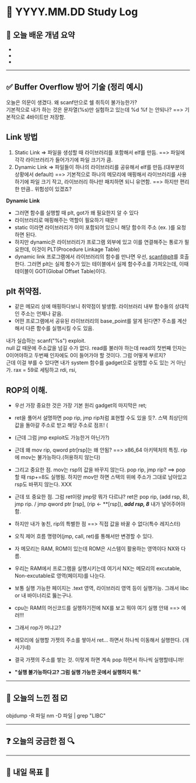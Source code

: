 # 📅 YYYY.MM.DD Study Log

## 📌 오늘 배운 개념 요약

- 
- 
- 

---

## ✅ Buffer Overflow 방어 기술 (정리 예시)

오늘은 의문이 생겼다.
왜 scanf만으로 쉘 취득이 불가능한가?  
기본적으로 내가 하는 것은 문자열(%s)만 실험하고 있는데
%d %f 는 안되나?  ==> 기본적으로 4바이트만 저장함. 

## Link 방법
1. Static Link => 파일을 생성할 때 라이브러리를 포함해서 elf를 만듬.
    ==> 파일에 각각 라이브러리가 들어가기에 파일 크기가 큼.
2. Dynamic Link => 파일들이 하나의 라이브러리를 공유해서 elf를 만듬.(대부분의 상황에서 default)
    ==> 기본적으로 하나의 메모리에 매핑해서 라이브러리를 사용하기에 파일 크기 작고, 라이브러리 하나만 패치하면 되니 유연함.
    ==> 하지만 편리한 만큼.. 위험성이 있겠죠?

**Dynamic Link**
- 그러면 함수를 실행할 때 plt, got가 왜 필요한지 알 수 있다
- 라이브러리로 매핑해주는 역할이 필요하기 때문!!
- static 이라면 라이브러리가 이미 포함되어 있으니 해당 함수의 주소 (ex. <scanf>)를 요청하면 된다.
- 하지만 dynamic은 라이브러리가 프로그램 외부에 있고 이를 연결해주는 통로가 필요한데, 이것이 PLT(Procedure Linkage Table)
- dynamic link 프로그램에서 라이브러리의 함수를 만나면 우선, <scanf@plt>를 호출한다. 그러면 plt는 실제 함수가 있는 테이블에서 실제 함수주소를 가져오는데, 이때 테이블이 GOT(Global Offset Table)이다.

## plt 취약점.
- 같은 메모리 상에 매핑하다보니 취약점이 발생함. 라이브러리 내부 함수들의 상대적인 주소는 언제나 같음.
- 어떤 프로그램에서 공유된 라이브러리의 base_point를 알게 된다면? 주소를 계산해서 다른 함수를 실행시킬 수도 있음.


내가 실습하는 scanf("%s") exploit.<br>
null 값 때문에 주소값을 넘길 수가 없다. read를 불러야 하는데 read의 첫번째 인자는 0이어야하고 두번째 인자에도 0이 들어가야 할 것이다. 그럼 어떻게 부르지?<br>
근데 이걸 부를 수 있다면 내가 system 함수를 gadget으로 실행할 수도 있는 거 아닌가. rax = 59로 세팅하고 rdi, rsi, 

## ROP의 이해.
- 우선 가장 중요한 것은 가장 기본 원리 gadget의 마지막은 ret;
- ret을 풀어서 설명하면 pop rip, jmp rip처럼 표현할 수도 있을 듯?. 스택 최상단의 값을 돌아갈 주소로 받고 해당 주소로 점프! (
- (근데 그럼 jmp exploit도 가능한거 아닌가?)
  
- 근데 왜 mov rip, qword ptr[rsp]는 왜 안됨? ==> x86_64 아키텍처의 특징. rip에 mov는 불가능하다.(허용하지 않는다)
- 그리고 중요한 점. mov는 rsp의 값을 바꾸지 않는다. pop rip, jmp rip? ==> pop할 때 rsp+=8도 실행됨. 하지만 mov만 하면 스택의 위에 주소가 그대로 남아있고 rsp도 바뀌지 않는다. XXX
- 근데 또 중요한 점. 그럼 ret이랑 jmp랑 뭐가 다르냐? ret은 pop rip, (add rsp, 8), jmp rip. / jmp qword ptr [rsp], (rip <- **[rsp]), ***add rsp, 8*** 내가 넣어주어야 함.
- 하지만 내가 놓친, rip의 특별한 점 ==> 직접 값을 바꿀 수 없다(특수 레지스터)
- 오직 제어 흐름 명령어(jmp, call, ret)를 통해서만 변경할 수 있다. 

- 자 메모리는 RAM, ROM이 있는데 ROM은 시스템이 활용하는 영역이다 NX와 다름.
- 우리는 RAM에서 프로그램을 실행시키는데 여기서 NX는 메모리의 excutable, Non-excutable로 영역(페이지)를 나눈다.
- 보통 실행 가능한 페이지는 .text 영역, 라이브러리 영역 등이 실행가능. 그래서 libc or 내 바이너리로 뚫는구나.
- cpu는 RAM의 머신코드를 실행하기전에 NX를 보고 뭐야 여기 실행 안돼 ==> 에러!!!

- 그래서 rop가 머냐고?
- 메모리에 실행할 가젯의 주소를 쌓아서 ret... 하면서 하나씩 이동해서 실행한다. (개사기네)
- 결국 가젯의 주소를 쌓는 것. 이렇게 하면 계속 pop 하면서 하나씩 실행할테니까! 
- **"실행 불가능하다고? 그럼 실행 가능한 곳에서 실행하지 뭐."**
  
---

## 🧠 오늘의 느낀 점 ☑️
objdump -R 파일
nm -D 파일 | grep "LIBC"



---

## ❓ 오늘의 궁금한 점 🔍



---

## 🔖 내일 목표 🎯

